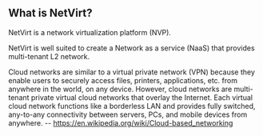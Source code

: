 What is NetVirt?
----------------
NetVirt is a network virtualization platform (NVP).

NetVirt is well suited to create a Network as a service (NaaS) that
provides multi-tenant L2 network.

Cloud networks are similar to a virtual private network (VPN) because
they enable users to securely access files, printers, applications, etc.
from anywhere in the world, on any device. However, cloud networks are
multi-tenant private virtual cloud networks that overlay the Internet.
Each virtual cloud network functions like a borderless LAN and provides
fully switched, any-to-any connectivity between servers, PCs, and mobile
devices from anywhere. -- https://en.wikipedia.org/wiki/Cloud-based_networking

